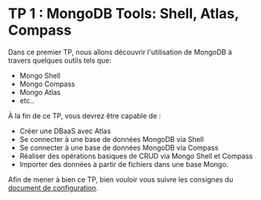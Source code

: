 # TP 1 : MongoDB Tools: Shell, Atlas, Compass

Dans ce premier TP, nous allons découvrir l'utilisation de MongoDB à travers quelques outils tels que:

- Mongo Shell
- Mongo Compass
- Mongo Atlas
- etc..

À la fin de ce TP, vous devrez être capable de :

- Créer une DBaaS avec Atlas
- Se connecter à une base de données MongoDB via Shell
- Se connecter à une base de données MongoDB via Compass
- Réaliser des opérations basiques de CRUD via Mongo Shell et Compass
- Importer des données à partir de fichiers dans une base Mongo.

Afin de mener à bien ce TP, bien vouloir vous suivre les consignes du [document de configuration](tp_1_configurations.pdf).

